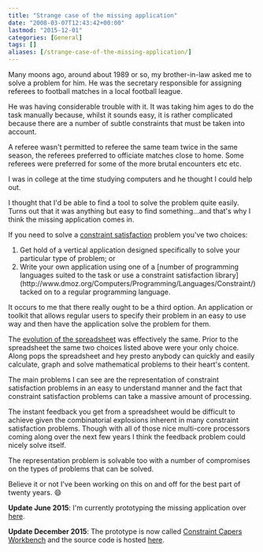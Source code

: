 ```yaml
---
title: "Strange case of the missing application"
date: "2008-03-07T12:43:42+00:00"
lastmod: "2015-12-01"
categories: [General]
tags: []
aliases: [/strange-case-of-the-missing-application/]
---
```


Many moons ago, around about 1989 or so, my brother-in-law asked me to solve a problem for him. He was the secretary responsible for assigning referees to football matches in a local football league.

He was having considerable trouble with it. It was taking him ages to do the task manually because, whilst it sounds easy, it is rather complicated because there are a number of subtle constraints that must be taken into account.

A referee wasn't permitted to referee the same team twice in the same season, the referees preferred to officiate matches close to home. Some referees were preferred for some of the more brutal encounters etc etc.

I was in college at the time studying computers and he thought I could help out.

I thought that I'd be able to find a tool to solve the problem quite easily. Turns out that it was anything but easy to find something...and that's why I think the missing application comes in.

If you need to solve a [constraint satisfaction](https://en.wikipedia.org/wiki/Constraint_satisfaction) problem you've two choices:
<ol>
	<li>Get hold of a vertical application designed specifically to solve your particular type of problem; or</li>
	<li>Write your own application using one of a [number of programming languages suited to the task or use a constraint satisfaction library](http://www.dmoz.org/Computers/Programming/Languages/Constraint/) tacked on to a regular programming language.</li>
</ol>
It occurs to me that there really ought to be a third option. An application or toolkit that allows regular users to specify their problem in an easy to use way and then have the application solve the problem for them.

The [evolution of the spreadsheet](http://www.bricklin.com/history/saiidea.htm) was effectively the same. Prior to the spreadsheet the same two choices listed above were your only choice. Along pops the spreadsheet and hey presto anybody can quickly and easily calculate, graph and solve mathematical problems to their heart's content.

The main problems I can see are the representation of constraint satisfaction problems in an easy to understand manner and the fact that constraint satisfaction problems can take a massive amount of processing.

The instant feedback you get from a spreadsheet would be difficult to achieve given the combinatorial explosions inherent in many constraint satisfaction problems. Though with all of those nice multi-core processors coming along over the next few years I think the feedback problem could nicely solve itself.

The representation problem is solvable too with a number of compromises on the types of problems that can be solved.

Believe it or not I've been working on this on and off for the best part of twenty years. :smile:

**Update June 2015**: I'm currently prototyping the missing application over [here](https://github.com/digitalbricklayer/dyna).

**Update December 2015**: The prototype is now called [Constraint Capers Workbench](http://constraint-capers.github.io/) and the source code is hosted [here](https://github.com/digitalbricklayer/workbench).
